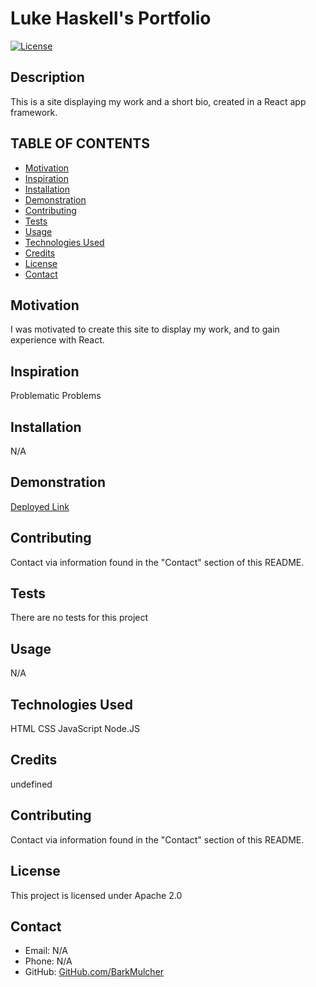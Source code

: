 
  # Luke Haskell's Portfolio

  [![License](https://img.shields.io/badge/License-Apache_2.0-blue.svg)](https://opensource.org/licenses/Apache-2.0) 

  ## Description
  This is a site displaying my work and a short bio, created in a React app framework.

  ## TABLE OF CONTENTS
  * [Motivation](#motivation)
  * [Inspiration](#inspiration)
  * [Installation](#installation)
  * [Demonstration](#demonstration)
  * [Contributing](#contributing)
  * [Tests](#Tests)
  * [Usage](#usage)
  * [Technologies Used](#languages)
  * [Credits](#credits)
  * [License](#license)
  * [Contact](#contact)
  
  ## Motivation
  I was motivated to create this site to display my work, and to gain experience with React.

  ## Inspiration
  Problematic Problems

  ## Installation
  N/A

  ## Demonstration
  [Deployed Link](https://BarkMulcher.github.io/Luke-Haskell-Portfolio)

  ## Contributing
  Contact via information found in the "Contact" section of this README.

  ## Tests
  There are no tests for this project

  ## Usage
  N/A

  ## Technologies Used
  HTML 
CSS 
JavaScript 
Node.JS 


  ## Credits
  undefined

  ## Contributing
  Contact via information found in the "Contact" section of this README.

  ## License
  This project is licensed under Apache 2.0

  ## Contact
  * Email: N/A
  * Phone: N/A
  * GitHub: [GitHub.com/BarkMulcher](http://www.github.com/BarkMulcher)
